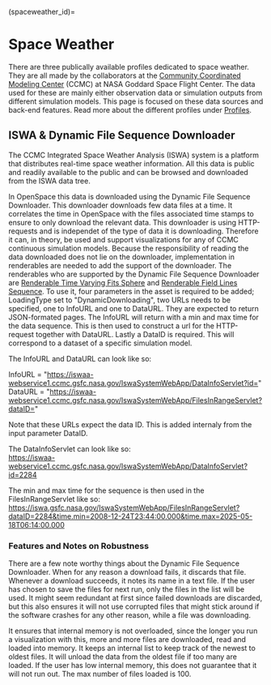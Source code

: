 (spaceweather_id)=
# Space Weather

There are three publically available profiles dedicated to space weather. They are all made by the collaborators at the [Community Coordinated Modeling Center](https://ccmc.gsfc.nasa.gov/) (CCMC) at NASA Goddard Space Flight Center. The data used for these are mainly either observation data or simulation outputs from different simulation models. This page is focused on these data sources and back-end features. Read more about the different profiles under [Profiles](/profiles/index.md).

## ISWA & Dynamic File Sequence Downloader

The CCMC Integrated Space Weather Analysis (ISWA) system is a platform that distributes real-time space weather information. All this data is public and readily available to the public and can be browsed and downloaded from the ISWA data tree.

In OpenSpace this data is downloaded using the Dynamic File Sequence Downloader. This downloader downloads few data files at a time. It correlates the time in OpenSpace with the files associated time stamps to ensure to only download the relevant data. This downloader is using HTTP-requests and is independet of the type of data it is downloading. Therefore it can, in theory, be used and support visualizations for any of CCMC continuous simulation models. Because the responsibility of reading the data downloaded does not lie on the downloader, implementation in renderables are needed to add the support of the downloader. The renderables who are supported by the Dynamic File Sequence Downloader are [Renderable Time Varying Fits Sphere](fitsfilereader_renderable_time_varying_fits_sphere) and [Renderable Field Lines Sequence](fieldlinessequence_renderablefieldlinessequence). To use it, four parameters in the asset is required to be added; LoadingType set to "DynamicDownloading", two URLs needs to be specified, one to InfoURL and one to DataURL. They are expected to return JSON-formated pages. The InfoURL will return with a min and max time for the data sequence. This is then used to construct a url for the HTTP-request together with DataURL. Lastly a DataID is required. This will correspond to a dataset of a specific simulation model.

The InfoURL and DataURL can look like so:

InfoURL = "https://iswaa-webservice1.ccmc.gsfc.nasa.gov/IswaSystemWebApp/DataInfoServlet?id=" <br>
DataURL = "https://iswaa-webservice1.ccmc.gsfc.nasa.gov/IswaSystemWebApp/FilesInRangeServlet?dataID="

Note that these URLs expect the data ID. This is added internaly from the input parameter DataID.

The DataInfoServlet can look like so: <br>
https://iswaa-webservice1.ccmc.gsfc.nasa.gov/IswaSystemWebApp/DataInfoServlet?id=2284

The min and max time for the sequence is then used in the FilesInRangeServlet like so: <br>
https://iswa.gsfc.nasa.gov/IswaSystemWebApp/FilesInRangeServlet?dataID=2284&time.min=2008-12-24T23:44:00.000&time.max=2025-05-18T06:14:00.000

### Features and Notes on Robustness

There are a few note worthy things about the Dynamic File Sequence Downloader. When for any reason a download fails, it discards that file. Whenever a download succeeds, it notes its name in a text file. If the user has chosen to save the files for next run, only the files in the list will be used. It might seem redundant at first since failed downloads are discarded, but this also ensures it will not use corrupted files that might stick around if the software crashes for any other reason, while a file was downloading.

It ensures that internal memory is not overloaded, since the longer you run a visualization with this, more and more files are downloaded, read and loaded into memory. It keeps an internal list to keep track of the newest to oldest files. It will unload the data from the oldest file if too many are loaded. If the user has low internal memory, this does not guarantee that it will not run out. The max number of files loaded is 100.
